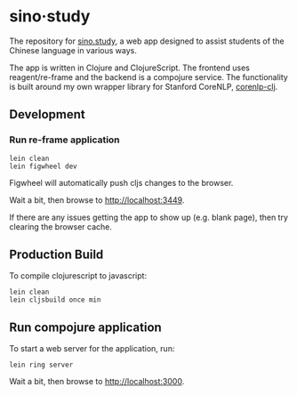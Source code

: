 # sino·study
The repository for [sino.study](https://sino.study), a web app designed to
assist students of the Chinese language in various ways.

The app is written in Clojure and ClojureScript.
The frontend uses reagent/re-frame and the backend is a compojure service.
The functionality is built around my own wrapper library for Stanford CoreNLP,
[corenlp-clj](https://github.com/simongray/corenlp-clj).

## Development

### Run re-frame application
```
lein clean
lein figwheel dev
```

Figwheel will automatically push cljs changes to the browser.

Wait a bit, then browse to [http://localhost:3449](http://localhost:3449).

If there are any issues getting the app to show up (e.g. blank page), 
then try clearing the browser cache.

## Production Build
To compile clojurescript to javascript:

```
lein clean
lein cljsbuild once min
```
## Run compojure application
To start a web server for the application, run:

````
lein ring server
````
Wait a bit, then browse to [http://localhost:3000](http://localhost:3000).

